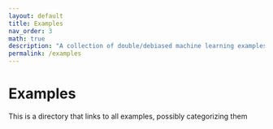 ```yaml
---
layout: default
title: Examples
nav_order: 3
math: true
description: "A collection of double/debiased machine learning examples."
permalink: /examples
---
```


# Examples

This is a directory that links to all examples, possibly categorizing them